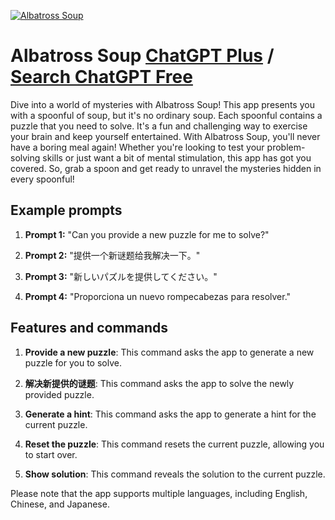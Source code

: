 
[![Albatross Soup](https://files.oaiusercontent.com/file-lQZi908Rjl3TJLND9mojOs6h?se=2123-10-17T08%3A45%3A50Z&sp=r&sv=2021-08-06&sr=b&rscc=max-age%3D31536000%2C%20immutable&rscd=attachment%3B%20filename%3Dblisso.jpg&sig=9Lq9sBEtQFfNemZYPBChWqZIGCcO1KPJ6n7XxwjEju8%3D)](https://chat.openai.com/g/g-rJFb4fkqA-albatross-soup)

# Albatross Soup [ChatGPT Plus](https://chat.openai.com/g/g-rJFb4fkqA-albatross-soup) / [Search ChatGPT Free](https://gptcall.net/index.html#/?search=Albatross%20Soup)

Dive into a world of mysteries with Albatross Soup! This app presents you with a spoonful of soup, but it's no ordinary soup. Each spoonful contains a puzzle that you need to solve. It's a fun and challenging way to exercise your brain and keep yourself entertained. With Albatross Soup, you'll never have a boring meal again! Whether you're looking to test your problem-solving skills or just want a bit of mental stimulation, this app has got you covered. So, grab a spoon and get ready to unravel the mysteries hidden in every spoonful!

## Example prompts

1. **Prompt 1:** "Can you provide a new puzzle for me to solve?"

2. **Prompt 2:** "提供一个新谜题给我解决一下。"

3. **Prompt 3:** "新しいパズルを提供してください。"

4. **Prompt 4:** "Proporciona un nuevo rompecabezas para resolver."

## Features and commands

1. **Provide a new puzzle**: This command asks the app to generate a new puzzle for you to solve.

2. **解决新提供的谜题**: This command asks the app to solve the newly provided puzzle.

3. **Generate a hint**: This command asks the app to generate a hint for the current puzzle.

4. **Reset the puzzle**: This command resets the current puzzle, allowing you to start over.

5. **Show solution**: This command reveals the solution to the current puzzle.

Please note that the app supports multiple languages, including English, Chinese, and Japanese.


